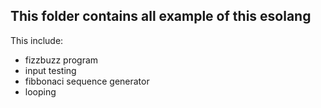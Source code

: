 ## This folder contains all example of this esolang

This include:
- fizzbuzz program
- input testing
- fibbonaci sequence generator
- looping